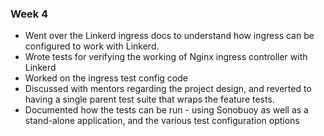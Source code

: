 ### Week 4

- Went over the Linkerd ingress docs to understand how ingress can be configured to work with Linkerd.
- Wrote tests for verifying the working of Nginx ingress controller with Linkerd
- Worked on the ingress test config code
- Discussed with mentors regarding the project design, and reverted to having a single parent test suite that wraps 
the feature tests.
- Documented how the tests can be run - using Sonobuoy as well as a stand-alone application, and the various test
configuration options
